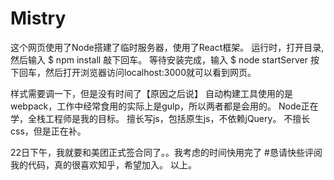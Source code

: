 # Mistry
这个网页使用了Node搭建了临时服务器，使用了React框架。
运行时，打开目录,然后输入
	$ npm install
敲下回车。
等待安装完成，输入
	$ node startServer
按下回车，然后打开浏览器访问localhost:3000就可以看到网页。

样式需要调一下，但是没有时间了【原因之后说】
自动构建工具使用的是webpack，工作中经常食用的实际上是gulp，所以两者都是会用的。
Node正在学，全栈工程师是我的目标。
擅长写js，包括原生js，不依赖jQuery。
不擅长css，但是正在补。

22日下午，我就要和美团正式签合同了。。我考虑的时间快用完了
#恳请快些评阅我的代码，真的很喜欢知乎，希望加入。
以上。
